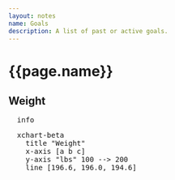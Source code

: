 ```yaml
---
layout: notes
name: Goals
description: A list of past or active goals.
---
```

<h1>{{page.name}}</h1>


<h2>Weight</h2>

<pre class="mermaid" >
  info
</pre>

<pre class="mermaid" >
  xchart-beta
    title "Weight" 
    x-axis [a b c] 
    y-axis "lbs" 100 --> 200
    line [196.6, 196.0, 194.6]
</pre>
